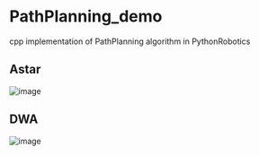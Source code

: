 # PathPlanning_demo
cpp implementation of PathPlanning algorithm in PythonRobotics
## Astar
![image](https://github.com/haewngX/PathPlanning_demo/blob/master/image/Astar.gif)
## DWA
![image](https://github.com/haewngX/PathPlanning_demo/blob/master/image/DWA.gif)
